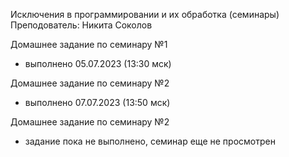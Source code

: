 Исключения в программировании и их обработка (семинары)
Преподователь: Никита Соколов

Домашнее задание по семинару №1
* выполнено 05.07.2023 (13:30 мск)


Домашнее задание по семинару №2
* выполнено 07.07.2023 (13:50 мск)

Домашнее задание по семинару №2
* задание пока не выполнено, семинар еще не просмотрен